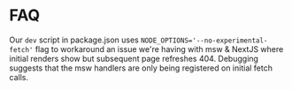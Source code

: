 # FAQ

Our `dev` script in package.json uses `NODE_OPTIONS='--no-experimental-fetch'` flag to workaround an issue we're having with msw & NextJS where initial renders show but subsequent page refreshes 404. Debugging suggests that the msw handlers are only being registered on initial fetch calls.
